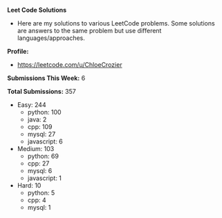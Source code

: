 **Leet Code Solutions**

- Here are my solutions to various LeetCode problems. Some solutions are answers to the same problem but use different languages/approaches.

**Profile:**

- https://leetcode.com/u/ChloeCrozier

**Submissions This Week:** 6

**Total Submissions:** 357
- Easy: 244
  - python: 100
  - java: 2
  - cpp: 109
  - mysql: 27
  - javascript: 6
- Medium: 103
  - python: 69
  - cpp: 27
  - mysql: 6
  - javascript: 1
- Hard: 10
  - python: 5
  - cpp: 4
  - mysql: 1